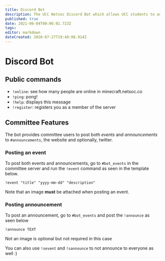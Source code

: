 ```yaml
---
title: Discord Bot
description: The UCC Netsoc Discord Bot which allows UCC students to automatically register as a member for the Discord Server, allows committee members to send announcements to multiple mediums and more!
published: true
date: 2021-06-04T00:06:01.723Z
tags: 
editor: markdown
dateCreated: 2020-07-27T19:40:08.914Z
---
```


# Discord Bot

## Public commands
- `!online`: see how many people are online in minecraft.netsoc.co
- `!ping`: pong!
- `!help`: displays this message
- `!register`: registers you as a member of the server

## Committee Features

The bot provides committee users to post both *events* and *announcements* to `#announcements`, the website and optionally, twitter.

### Posting an event
To post both events and announcements, go to `#bot_events` in the committee server and run the `!event` command as seen in the template below.
```
!event "title" "yyyy-mm-dd" "description" 
```
Note that an image **must** be attached when posting an event.

### Posting announcement
To post an announcement, go to `#bot_events` and post the `!announce` as seen below

```
!announce TEXT
```
Not an image is optional but not required in this case

You can also use `!sevent` and `!sannounce` to not announce to everyone as well :)